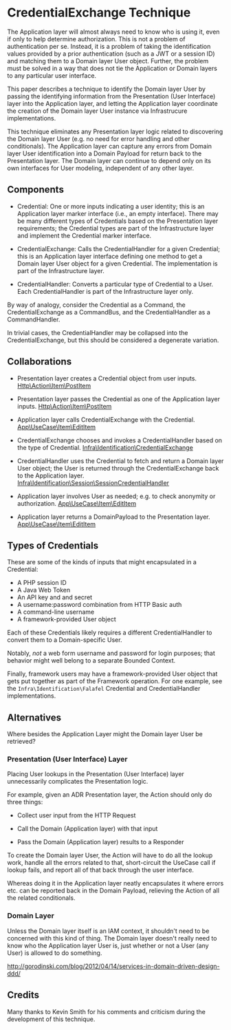 # CredentialExchange Technique

The Application layer will almost always need to know who is using it, even if
only to help determine authorization. This is not a problem of authentication
per se. Instead, it is a problem of taking the identification values provided by
a prior authentication (such as a JWT or a session ID) and matching them to a
Domain layer User object. Further, the problem must be solved in a way that does
not tie the Application or Domain layers to any particular user interface.

This paper describes a technique to identify the Domain layer User by passing
the identifying information from the Presentation (User Interface) layer into
the Application layer, and letting the Application layer coordinate the creation
of the Domain layer User instance via Infrastrucure implementations.

This technique eliminates any Presentation layer logic related to discovering
the Domain layer User (e.g. no need for error handling and other conditionals).
The Application layer can capture any errors from Domain layer User
identification into a Domain Payload for return back to the Presentation layer.
The Domain layer can continue to depend only on its own interfaces for User
modeling, independent of any other layer.

## Components

- Credential: One or more inputs indicating a user identity; this is an
  Application layer marker interface (i.e., an empty interface). There may be
  many different types of Credentials based on the Presentation layer
  requirements; the Credential types are part of the Infrastructure layer and
  implement the Credential marker interface.

- CredentialExchange: Calls the CredentialHandler for a given Credential; this
  is an Application layer interface defining one method to get a Domain layer
  User object for a given Credential. The implementation is part of the
  Infrastructure layer.

- CredentialHandler: Converts a particular type of Credential to a User. Each
  CredentialHandler is part of the Infrastructure layer only.

By way of analogy, consider the Credential as a Command, the CredentialExchange
as a CommandBus, and the CredentialHandler as a CommandHandler.

In trivial cases, the CredentialHandler may be collapsed into the
CredentialExchange, but this should be considered a degenerate variation.

## Collaborations

- Presentation layer creates a Credential object from user inputs.
  [Http\Action\Item\PostItem](./src/Http/Action/Item/PostItem.php)

- Presentation layer passes the Credential as one of the Application layer
  inputs. [Http\Action\Item\PostItem](./src/Http/Action/Item/PostItem.php)

- Application layer calls CredentialExchange with the Credential.
  [App\UseCase\Item\EditItem](./src/App/UseCase/Item/EditItem.php)

- CredentialExchange chooses and invokes a CredentialHandler based on the type
  of Credential. [Infra\Identification\CredentialExchange](/src/Infra/Identification/CredentialExchange.php)

- CredentialHandler uses the Credential to fetch and return a Domain layer User
  object; the User is returned through the CredentialExchange back to the
  Application layer.
  [Infra\Identification\Session\SessionCredentialHandler](./src/Infra/Identification/Session/SessionCredentialHandler.php)

- Application layer involves User as needed; e.g. to check anonymity or
  authorization. [App\UseCase\Item\EditItem](./src/App/UseCase/Item/EditItem.php)

- Application layer returns a DomainPayload to the Presentation layer.
  [App\UseCase\Item\EditItem](./src/App/UseCase/Item/EditItem.php)

## Types of Credentials

These are some of the kinds of inputs that might encapsulated in a Credential:

- A PHP session ID
- A Java Web Token
- An API key and and secret
- A username:password combination from HTTP Basic auth
- A command-line username
- A framework-provided User object

Each of these Credentials likely requires a different CredentialHandler to
convert them to a Domain-specific User.

Notably, *not* a web form username and password for login purposes; that
behavior might well belong to a separate Bounded Context.

Finally, framework users may have a framework-provided User object that gets put
together as part of the Framework operation. For one example, see the
`Infra\Identification\Falafel` Credential and CredentialHandler implementations.

## Alternatives

Where besides the Application Layer might the Domain layer User be retrieved?

### Presentation (User Interface) Layer

Placing User lookups in the Presentation (User Interface) layer unnecessarily
complicates the Presentation logic.

For example, given an ADR Presentation layer, the Action should only do three
things:

- Collect user input from the HTTP Request

- Call the Domain (Application layer) with that input

- Pass the Domain (Application layer) results to a Responder

To create the Domain layer User, the Action will have to do all the lookup work,
handle all the errors related to that, short-circuit the UseCase call if lookup
fails, and report all of that back through the user interface.

Whereas doing it in the Application layer neatly encapsulates it where errors
etc. can be reported back in the Domain Payload, relieving the Action of all the
related conditionals.

### Domain Layer

Unless the Domain layer itself is an IAM context, it shouldn't need to be
concerned with this kind of thing. The Domain layer doesn't really need to know
who the Application layer User is, just whether or not a User (any User) is
allowed to do something.

http://gorodinski.com/blog/2012/04/14/services-in-domain-driven-design-ddd/

## Credits

Many thanks to Kevin Smith for his comments and criticism during the development
of this technique.
